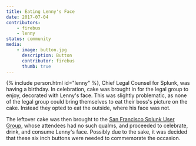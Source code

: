 ```yaml
---
title: Eating Lenny's Face
date: 2017-07-04
contributors:
    - firebus
    - lenny
status: community
media:
    - image: button.jpg
      description: Button
      contributor: firebus
      thumb: true
---
```

{% include person.html id="lenny" %}, Chief Legal Counsel for Splunk, was having a birthday. In celebration, cake was brought in for the legal group to enjoy, decorated with Lenny's face. This was slightly problematic, as none of the legal group could bring themselves to eat their boss's picture on the cake. Instead they opted to eat the outside, where his face was not.

The leftover cake was then brought to the [San Francisco Splunk User Group](https://usergroups.splunk.com/group/san-francisco-bay-area-splunk-user-group.html), whose attendees had no such qualms, and proceeded to celebrate, drink, and consume Lenny's face. Possibly due to the sake, it was decided that these six inch buttons were needed to commemorate the occasion.
